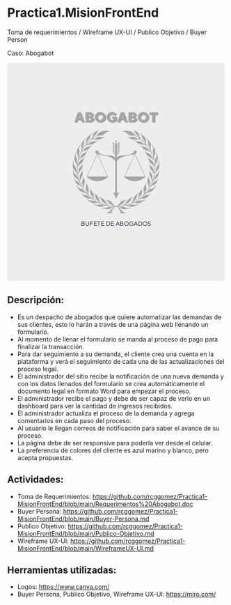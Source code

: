 # Practica1.MisionFrontEnd
Toma de requerimientos / Wireframe UX-UI / Publico Objetivo / Buyer Person

Caso: Abogabot

![alt text](https://github.com/rcggomez/Practica1-MisionFrontEnd/blob/main/1.png?raw=true) 

## Descripción:

*	Es un despacho de abogados que quiere automatizar las demandas de sus clientes, esto lo harán a través de una página web llenando un formulario.
*	Al momento de llenar el formulario se manda al proceso de pago para finalizar la transacción.
*	Para dar seguimiento a su demanda, el cliente crea una cuenta en la plataforma y verá el seguimiento de cada una de las actualizaciones del proceso legal.
*	El administrador del sitio recibe la notificación de una nueva demanda y con los datos llenados del formulario se crea automáticamente el documento legal en formato Word para empezar el proceso.
*	El administrador recibe el pago y debe de ser capaz de verlo en un dashboard para ver la cantidad de ingresos recibidos.
*	El administrador actualiza el proceso de la demanda y agrega comentarios en cada paso del proceso.
*	Al usuario le llegan correos de notificación para saber el avance de su proceso.
*	La página debe de ser responsive para poderla ver desde el celular.
*	La preferencia de colores del cliente es azul marino y blanco, pero acepta propuestas.

## Actividades:

* Toma de Requerimientos: https://github.com/rcggomez/Practica1-MisionFrontEnd/blob/main/Requerimentos%20Abogabot.doc
* Buyer Persona: https://github.com/rcggomez/Practica1-MisionFrontEnd/blob/main/Buyer-Persona.md
* Publico Objetivo: https://github.com/rcggomez/Practica1-MisionFrontEnd/blob/main/Publico-Objetivo.md
* Wireframe UX-UI: https://github.com/rcggomez/Practica1-MisionFrontEnd/blob/main/WireframeUX-UI.md

## Herramientas utilizadas:

* Logos: https://www.canva.com/
* Buyer Persona, Publico Objetivo, Wireframe UX-UI: https://miro.com/

